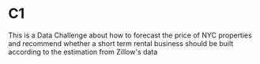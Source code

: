 # C1

This is a Data Challenge about how to forecast the price of NYC properties and recommend whether a short term rental business should be built according to the estimation from Zillow's data 
